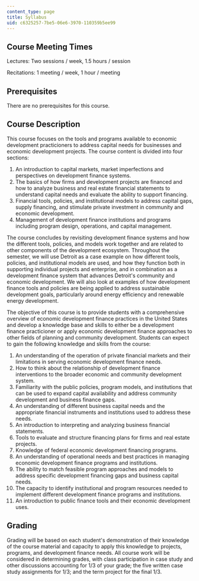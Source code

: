 ```yaml
---
content_type: page
title: Syllabus
uid: c6325257-7be5-06e6-3970-110359b5ee99
---
```


Course Meeting Times
--------------------

Lectures: Two sessions / week, 1.5 hours / session

Recitations: 1 meeting / week, 1 hour / meeting

Prerequisites
-------------

There are no prerequisites for this course.

Course Description
------------------

This course focuses on the tools and programs available to economic development practicioners to address capital needs for businesses and economic development projects. The course content is divided into four sections:

1.  An introduction to capital markets, market imperfections and perspectives on development finance systems.
2.  The basics of how firms and development projects are financed and how to analyze business and real estate financial statements to understand capital needs and evaluate the ability to support financing.
3.  Financial tools, policies, and institutional models to address capital gaps, supply financing, and stimulate private investment in community and economic development.
4.  Management of development finance institutions and programs including program design, operations, and capital management.

The course concludes by revisiting development finance systems and how the different tools, policies, and models work together and are related to other components of the development ecosystem. Throughout the semester, we will use Detroit as a case example on how different tools, policies, and institutional models are used, and how they function both in supporting individual projects and enterprise, and in combination as a development finance system that advances Detroit's community and economic development. We will also look at examples of how development finance tools and policies are being applied to address sustainable development goals, particularly around energy efficiency and renewable energy development.

The objective of this course is to provide students with a comprehensive overview of economic development finance practices in the United States and develop a knowledge base and skills to either be a development finance practicioner or apply economic development finance approaches to other fields of planning and community development. Students can expect to gain the following knowledge and skills from the course:

1.  An understanding of the operation of private financial markets and their limitations in serving economic development finance needs.
2.  How to think about the relationship of development finance interventions to the broader economic and community development system.
3.  Familiarity with the public policies, program models, and institutions that can be used to expand capital availability and address community development and business finance gaps.
4.  An understanding of different business capital needs and the appropriate financial instruments and institutions used to address these needs.
5.  An introduction to interpreting and analyzing business financial statements.
6.  Tools to evaluate and structure financing plans for firms and real estate projects.
7.  Knowledge of federal economic development financing programs.
8.  An understanding of operational needs and best practices in managing economic development finance programs and institutions.
9.  The ability to match feasible program approaches and models to address specific development financing gaps and business capital needs.
10.  The capacity to identify institutional and program resources needed to implement different development finance programs and institutions.
11.  An introduction to public finance tools and their economic development uses.

Grading
-------

Grading will be based on each student's demonstration of their knowledge of the course material and capacity to apply this knowledge to projects, programs, and development finance needs. All course work will be considered in determining grades, with class participation in case study and other discussions accounting for 1/3 of your grade; the five written case study assignments for 1/3; and the term project for the final 1/3.